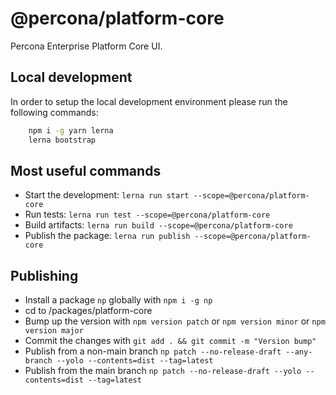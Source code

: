 # @percona/platform-core

Percona Enterprise Platform Core UI.

## Local development

In order to setup the local development environment please run the following commands:

```bash
    npm i -g yarn lerna
    lerna bootstrap
```

## Most useful commands

- Start the development: `lerna run start --scope=@percona/platform-core`
- Run tests: `lerna run test --scope=@percona/platform-core`
- Build artifacts: `lerna run build --scope=@percona/platform-core`
- Publish the package: `lerna run publish --scope=@percona/platform-core`

## Publishing

- Install a package `np` globally with `npm i -g np`
- cd to /packages/platform-core
- Bump up the version with `npm version patch` or `npm version minor` or `npm version major`
- Commit the changes with `git add . && git commit -m "Version bump"`
- Publish from a non-main branch `np patch --no-release-draft --any-branch --yolo --contents=dist --tag=latest`
- Publish from the main branch `np patch --no-release-draft --yolo --contents=dist --tag=latest`

